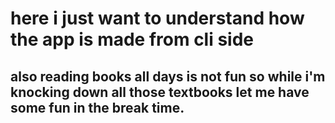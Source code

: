 # here i just want to understand how the app is made from cli side

## also reading books all days is not fun so while i'm knocking down all those textbooks let me have some fun in the break time. 